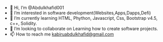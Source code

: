 - 👋 Hi, I’m @Abdulkhafid001
- 👀 I’m interested in software development(Websites,Apps,Dapps,Defi)
- 🌱 I’m currently learning HTML, Phython, Javascript, Css, Bootstrap v4.5, c++, Solidity.
- 💞️ I’m looking to collaborate on Learning how to create software projects.
- 📫 How to reach me kabiruabdulkhafid@gmail.com

<!---
Abdulkhafid001/Abdulkhafid001 is a ✨ special ✨ repository because its `README.md` (this file) appears on your GitHub profile.
You can click the Preview link to take a look at your changes.
--->
